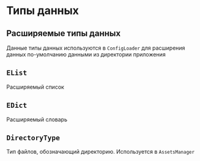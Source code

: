 # Типы данных

## Расширяемые типы данных
Данные типы данных используются в `ConfigLoader` для расширения 
данных по-умолчанию данными из директории приложения

## `EList`
Расширяемый список

## `EDict`
Расширяемый словарь

## `DirectoryType`
Тип файлов, обозначающий директорию. Используется в `AssetsManager`
